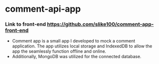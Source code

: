 # comment-api-app

### Link to front-end https://github.com/slike100/comment-app-front-end

- Comment app is a small app I developed to mock a comment application. The app utilizes local storage and IndexedDB to allow the app the seamlessly function offline and online.
- Additionally, MongoDB was utilized for the connected database.
